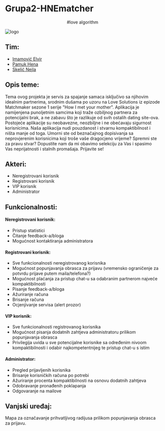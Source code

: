 # Grupa2-HNEmatcher
<p align="center"> #love algorithm
  </p>

![logo](https://i.imgur.com/t21jclF.png)

## Tim:
* [Imamović Elvir](https://github.com/eimamovic2)
* [Pamuk Hena](https://github.com/hpamuk)
* [Skelić Nejla](https://github.com/nskelic)

## Opis teme: 
Tema ovog projekta je servis za spajanje samaca isključivo sa
njihovim idealnim partnerima, srodnim dušama po uzoru na Love Solutions
iz epizode Matchmaker sezone 1 serije "How I met your mother".
Aplikacija je namijenjena punoljetnim samcima koji traže ozbiljnog partnera za
potencijalni brak, a ne zabavu što je razlikuje od svih ostalih dating site-ova. 
Postojeće aplikacije su neobavezne, neozbiljne i ne obećavaju sigurnost korisnicima.
Naša aplikacija nudi pouzdanost i stvarnu kompaktibilnost i ništa manje od 
toga. Umorni ste od beznačajnog dopisivanja sa neprovjerenim korisnicima koji
troše vaše dragocjeno vrijeme? Spremni ste za pravu stvar? Dopustite nam da 
mi obavimo selekciju za Vas i spasimo Vas neprijatnosti i stalnih promašaja.
Prijavite se!

## Akteri: 
* Neregistrovani korisnik
* Registrovani korisnik
* VIP korisnik
* Administrator

## Funkcionalnosti:
#### Neregistrovani korisnik:
* Pristup statistici
* Čitanje feedback-a/bloga
* Mogućnost kontaktiranja administratora

#### Registrovani korisnik:
* Sve funkcionalnosti neregistrovanog korisnika
* Mogućnost popunjavanja obrasca za prijavu (vremensko ograničenje za potvrdu prijave putem maila/telefona?)
* Mogućnost plaćanja za pristup chat-u sa odabranim partnerom najveće kompaktibilnosti
* Pisanje feedback-a/bloga
* Ažuriranje računa
* Brisanje računa
* Ocjenjivanje servisa (alert prozor)

#### VIP korisnik:
* Sve funkcionalnosti registrovanog korisnika
* Mogućnost pisanja dodatnih zahtjeva administratoru prilikom popunjavanja obrasca
* Privilegija uvida u sve potencijalne korisnike sa određenim nivoom kompaktibilnosti i odabir najkompetentnijeg te pristup chat-u s istim

#### Administrator:
* Pregled prijavljenih korisnika
* Brisanje korisničkih računa po potrebi
* Ažuriranje procenta kompaktibilnosti na osnovu dodatnih zahtjeva
* Odobravanje pronađenih poklapanja
* Odgovaranje na mailove

## Vanjski uređaj:
Mapa za označavanje prihvatljivog radijusa prilikom popunjavanja obrasca za prijavu.
